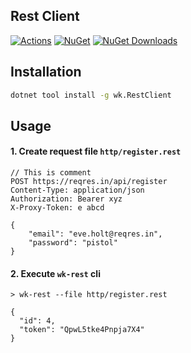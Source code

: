 ## Rest Client

[![Actions](https://github.com/wk-j/rest-client/workflows/NuGet/badge.svg)](https://github.com/wk-j/rest-client/actions)
[![NuGet](https://img.shields.io/nuget/v/wk.RestClient.svg)](https://www.nuget.org/packages/wk.RestClient)
[![NuGet Downloads](https://img.shields.io/nuget/dt/wk.RestClient.svg)](https://www.nuget.org/packages/wk.RestClient)

## Installation

```bash
dotnet tool install -g wk.RestClient
```

## Usage

#### 1. Create request file `http/register.rest`

```
// This is comment
POST https://reqres.in/api/register
Content-Type: application/json
Authorization: Bearer xyz
X-Proxy-Token: e abcd

{
    "email": "eve.holt@reqres.in",
    "password": "pistol"
}
```
#### 2. Execute `wk-rest` cli

```
> wk-rest --file http/register.rest

{
  "id": 4,
  "token": "QpwL5tke4Pnpja7X4"
}
```
